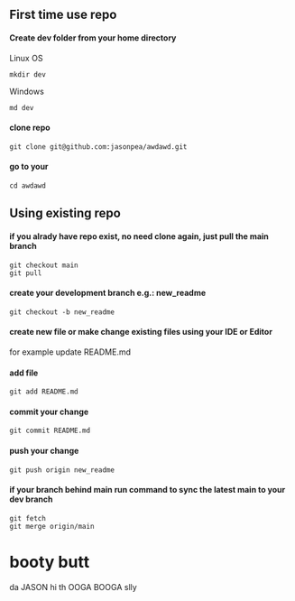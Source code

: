 ## First time use repo
#### Create dev folder from your home directory
Linux OS
```
mkdir dev 
```
Windows
```
md dev
```

#### clone repo
```
git clone git@github.com:jasonpea/awdawd.git
```

#### go to your 
```
cd awdawd
```

## Using existing repo
#### if you alrady have repo exist, no need clone again, just pull the main branch
```
git checkout main
git pull
```
#### create your development branch e.g.: new_readme
```
git checkout -b new_readme
```
#### create new file or make change existing files using your IDE or Editor
for example update README.md

#### add file
```
git add README.md
```
#### commit your change
```
git commit README.md
```

#### push your change
```
git push origin new_readme
```

#### if your branch behind main run command to sync the latest main to your dev branch
```
git fetch
git merge origin/main
```
booty butt
===========
da 
JASON
hi th
OOGA BOOGA
slly

